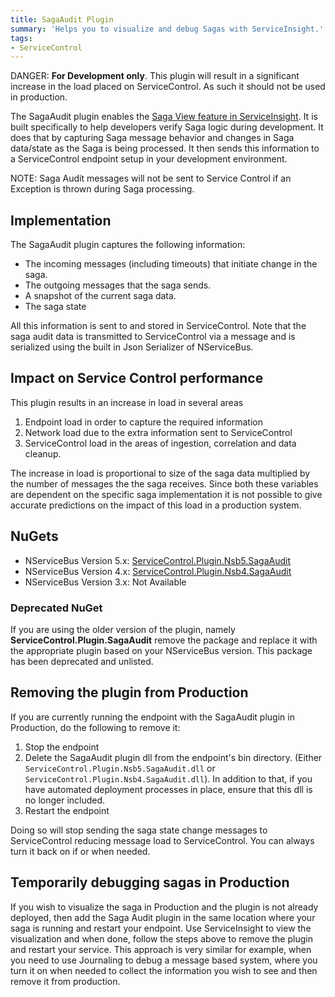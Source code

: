 ```yaml
---
title: SagaAudit Plugin
summary: 'Helps you to visualize and debug Sagas with ServiceInsight.'
tags:
- ServiceControl
---
```


DANGER: **For Development only**. This plugin will result in a significant increase in the load placed on ServiceControl. As such it should not be used in production.

The SagaAudit plugin enables the [Saga View feature in ServiceInsight](/serviceinsight/#the-saga-view). It is built specifically to help developers verify Saga logic during development. It does that by capturing Saga message behavior and changes in Saga data/state as the Saga is being processed. It then sends this information to a ServiceControl endpoint setup in your development environment.

NOTE: Saga Audit messages will not be sent to Service Control if an Exception is thrown during Saga processing.

## Implementation

The SagaAudit plugin captures the following information:

 * The incoming messages (including timeouts) that initiate change in the saga.
 * The outgoing messages that the saga sends.
 * A snapshot of the current saga data.
 * The saga state

All this information is sent to and stored in ServiceControl. Note that the saga audit data is transmitted to ServiceControl via a message and is serialized using the built in Json Serializer of NServiceBus.


## Impact on Service Control performance

This plugin results in an increase in load in several areas

 1. Endpoint load in order to capture the required information
 1. Network load due to the extra information sent to ServiceControl
 1. ServiceControl load in the areas of ingestion, correlation and data cleanup. 

The increase in load is proportional to size of the saga data multiplied by the number of messages the the saga receives. Since both these variables are dependent on the specific saga implementation it is not possible to give accurate predictions on the impact of this load in a production system.


## NuGets

 * NServiceBus Version 5.x: [ServiceControl.Plugin.Nsb5.SagaAudit](https://www.nuget.org/packages/ServiceControl.Plugin.Nsb5.SagaAudit)
 * NServiceBus Version 4.x: [ServiceControl.Plugin.Nsb4.SagaAudit](https://www.nuget.org/packages/ServiceControl.Plugin.Nsb4.SagaAudit)
 * NServiceBus Version 3.x: Not Available


### Deprecated NuGet

If you are using the older version of the plugin, namely **ServiceControl.Plugin.SagaAudit** remove the package and replace it with the appropriate plugin based on your NServiceBus version. This package has been deprecated and unlisted.


## Removing the plugin from Production

If you are currently running the endpoint with the SagaAudit plugin in Production, do the following to remove it:

 1. Stop the endpoint
 1. Delete the SagaAudit plugin dll from the endpoint's bin directory. (Either `ServiceControl.Plugin.Nsb5.SagaAudit.dll` or `ServiceControl.Plugin.Nsb4.SagaAudit.dll`). In addition to that, if you have automated deployment processes in place, ensure that this dll is no longer included.
 1. Restart the endpoint

Doing so will stop sending the saga state change messages to ServiceControl reducing message load to ServiceControl. You can always turn it back on if or when needed.


## Temporarily debugging sagas in Production

If you wish to visualize the saga in Production and the plugin is not already deployed, then add the Saga Audit plugin in the same location where your saga is running and restart your endpoint. Use ServiceInsight to view the visualization and when done, follow the steps above to remove the plugin and restart your service. This approach is very similar for example, when you need to use Journaling to debug a message based system, where you turn it on when needed to collect the information you wish to see and then remove it from production.
